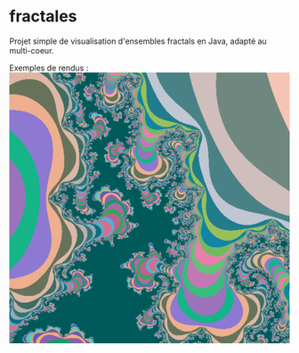 # fractales
Projet simple de visualisation d'ensembles fractals en Java, adapté au multi-coeur.

Exemples de rendus :
![Alt text](https://github.com/IIazertyuiopII/fractales/blob/master/screenshots/1.PNG)
